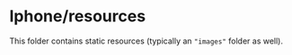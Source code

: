 # Iphone/resources

This folder contains static resources (typically an `"images"` folder as well).

